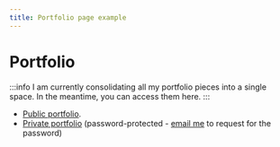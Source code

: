 ```yaml
---
title: Portfolio page example
---
```


# Portfolio

:::info
I am currently consolidating all my portfolio pieces into a single space. In the meantime, you can access them here.
:::

* [Public portfolio](https://ridzwanharon.wordpress.com).
* <a href="https://elegant-dasik-55c6c4.netlify.app/private-portfolio/" target="_blank">Private portfolio</a> (password-protected - <a href="mailto:rdzwn.hrn@gmail.com">email me</a> to request for the password)